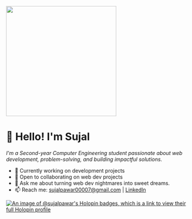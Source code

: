<img src="https://user-images.githubusercontent.com/22107794/139580686-887df369-edb8-4bc8-b607-4fbf6d7e4866.gif" height="300px">

# 👋 Hello! I'm Sujal

*I'm a Second-year Computer Engineering student passionate about web development, problem-solving, and building impactful solutions.*

- 🔭 Currently working on development projects
- 👯 Open to collaborating on web dev projects
- 💬 Ask me about turning web dev nightmares into sweet dreams.
- 📫 Reach me: [sujalpawar00007@gmail.com](mailto:sujalpawar00007@gmail.com) | [LinkedIn](https://linkedin.com/in/sujal-pawar)

  
[![An image of @sujalpawar's Holopin badges, which is a link to view their full Holopin profile](https://holopin.me/sujalpawar)](https://holopin.io/@sujalpawar)
<!--
**sujal-pawar/sujal-pawar** is a ✨ _special_ ✨ repository because its `README.md` (this file) appears on your GitHub profile.

Here are some ideas to get you started:

- 🔭 I’m currently working on ...
- 🌱 I’m currently learning ...
- 👯 I’m looking to collaborate on ...
- 🤔 I’m looking for help with ...
- 💬 Ask me about ...
- 📫 How to reach me: ...
- 😄 Pronouns: ...
- ⚡ Fun fact: ...
-->
